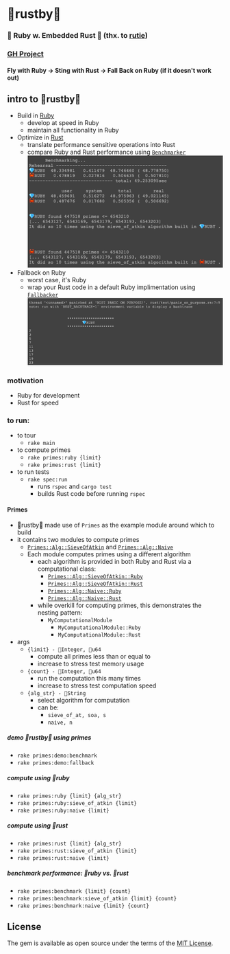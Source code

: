 # 🦀rustby🐝

### 💎 Ruby w. Embedded Rust 🦀 (thx. to [rutie](https://github.com/danielpclark/rutie))
### [GH Project](https://github.com/users/nathanielBellamy/projects/2)

#### Fly with Ruby  ->  Sting with Rust  ->  Fall Back on Ruby (if it doesn't work out)

## intro to 🦀rustby🐝

- Build in [Ruby](https://www.ruby-lang.org/en/)
  - develop at speed in Ruby
  - maintain all functionality in Ruby
- Optimize in [Rust](https://www.rust-lang.org/)
  - translate performance sensitive operations into Rust
  - compare Ruby and Rust performance using [`Benchmarker`](lib/services/benchmarker.rb)
    ![benchmark](benchmark_demo.png "rake primes:benchmark:sieve_of_atking 6543210 10")
- Fallback on Ruby
  - worst case, it's Ruby
  - wrap your Rust code in a default Ruby implimentation using [`Fallbacker`](lib/services/fallbacker.rb)
    ![fallback](fallback_demo.png "rake primes:demo:fallback")

### motivation

- Ruby for development
- Rust for speed

### to run:

- to tour
  - `rake main`
- to compute primes
  - `rake primes:ruby {limit}`
  - `rake primes:rust {limit}`
- to run tests
  - `rake spec:run`
    - runs `rspec` and `cargo test`
    - builds Rust code before running `rspec`

#### Primes

  - 🦀rustby🐝 made use of `Primes` as the example module around which to build
  - it contains two modules to compute primes
    - [`Primes::Alg::SieveOfAtkin`](lib/primes/alg/sieve_of_atkin/mod.rb) and [`Primes::Alg::Naive`](lib/primes/alg/naive/mod.rb)
    - Each module computes primes using a different algorithm
      - each algorithm is provided in both Ruby and Rust via a computational class:
        - [`Primes::Alg::SieveOfAtkin::Ruby`](lib/primes/alg/sieve_of_atkin/ruby.rb)
        - [`Primes::Alg::SieveOfAtkin::Rust`](lib/primes/alg/sieve_of_atkin/rust.rb)
        - [`Primes::Alg::Naive::Ruby`](lib/primes/alg/naive/ruby.rb)
        - [`Primes::Alg::Naive::Rust`](lib/primes/alg/naive/rust.rb)
      - while overkill for computing primes, this demonstrates the nesting pattern:
        - `MyComputationalModule`
          -  `MyComputationalModule::Ruby`
          -  `MyComputationalModule::Rust`
  - args
    - `{limit} - 💎Integer, 🦀u64`
      - compute all primes less than or equal to
      - increase to stress test memory usage
    - `{count} - 💎Integer, 🦀u64`
      - run the computation this many times
      - increase to stress test computation speed
    - `{alg_str} - 💎String`
      - select algorithm for computation
      - can be:
        - `sieve_of_at, soa, s`
        - `naive, n`

##### demo 🦀rustby🐝 using primes

- `rake primes:demo:benchmark`
- `rake primes:demo:fallback`

##### compute using 💎ruby

 - `rake primes:ruby {limit} {alg_str}`
 - `rake primes:ruby:sieve_of_atkin {limit}`
 - `rake primes:ruby:naive {limit}`

##### compute using 🦀rust

 - `rake primes:rust {limit} {alg_str}`
 - `rake primes:rust:sieve_of_atkin {limit}`
 - `rake primes:rust:naive {limit}`

##### benchmark performance: 💎ruby vs. 🦀rust

 - `rake primes:benchmark {limit} {count}`
 - `rake primes:benchmark:sieve_of_atkin {limit} {count}`
 - `rake primes:benchmark:naive {limit} {count}`

## License

The gem is available as open source under the terms of the [MIT License](https://opensource.org/licenses/MIT).
